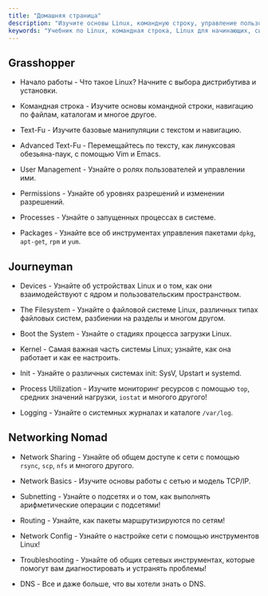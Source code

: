 ```yaml
---
title: "Домашняя страница"
description: "Изучите основы Linux, командную строку, управление пользователями и работу с сетью. Исследуйте темы от начального до продвинутого уровня для эффективного администрирования систем Linux."
keywords: "Учебник по Linux, командная строка, Linux для начинающих, системное администрирование, руководство по Linux, сети, управление пакетами, команды Linux"
---
```


## Grasshopper

- Начало работы - Что такое Linux? Начните с выбора дистрибутива и установки.

- Командная строка - Изучите основы командной строки, навигацию по файлам, каталогам и многое другое.

- Text-Fu - Изучите базовые манипуляции с текстом и навигацию.

- Advanced Text-Fu - Перемещайтесь по тексту, как линуксовая обезьяна-паук, с помощью Vim и Emacs.

- User Management - Узнайте о ролях пользователей и управлении ими.

- Permissions - Узнайте об уровнях разрешений и изменении разрешений.

- Processes - Узнайте о запущенных процессах в системе.

- Packages - Узнайте все об инструментах управления пакетами `dpkg`, `apt-get`, `rpm` и `yum`.

## Journeyman

- Devices - Узнайте об устройствах Linux и о том, как они взаимодействуют с ядром и пользовательским пространством.

- The Filesystem - Узнайте о файловой системе Linux, различных типах файловых систем, разбиении на разделы и многом другом.

- Boot the System - Узнайте о стадиях процесса загрузки Linux.

- Kernel - Самая важная часть системы Linux; узнайте, как она работает и как ее настроить.

- Init - Узнайте о различных системах init: SysV, Upstart и systemd.

- Process Utilization - Изучите мониторинг ресурсов с помощью `top`, средних значений нагрузки, `iostat` и многого другого!

- Logging - Узнайте о системных журналах и каталоге `/var/log`.

## Networking Nomad

- Network Sharing - Узнайте об общем доступе к сети с помощью `rsync`, `scp`, `nfs` и многого другого.

- Network Basics - Изучите основы работы с сетью и модель TCP/IP.

- Subnetting - Узнайте о подсетях и о том, как выполнять арифметические операции с подсетями!

- Routing - Узнайте, как пакеты маршрутизируются по сетям!

- Network Config - Узнайте о настройке сети с помощью инструментов Linux!

- Troubleshooting - Узнайте об общих сетевых инструментах, которые помогут вам диагностировать и устранять проблемы!

- DNS - Все и даже больше, что вы хотели знать о DNS.
